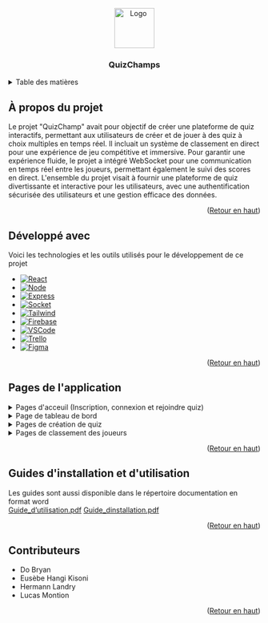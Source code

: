 <a name="readme-top"></a>
<div align="center">
    <img src="https://github.com/DoBryanCS/QuizChamps/assets/111463691/5654050d-44c2-4688-9565-56161ae4f660" alt="Logo" width="80" height="80">
    <h3 align="center">QuizChamps</h3>
</div>

<!-- TABLE OF CONTENTS -->
<details>
  <summary>Table des matières</summary>
  <ol>
    <li>
      <a href="#À-propos-du-projet">À propos du projet</a>
    </li>
    <li>
      <a href="#Développé-avec">Développé avec</a>
    </li>
    <li>
      <a href="#Pages-de-lapplication">Pages de l'application</a>
    </li>
    <li>
      <a href="#Guides-dinstallation-et-dutilisation">Guides d'installation et d'utilisation</a>
    </li>
    <li>
      <a href="#Contributeurs">Contributeurs</a>
    </li>
  </ol>
</details>

## À propos du projet

Le projet "QuizChamp" avait pour objectif de créer une plateforme de quiz interactifs, permettant aux utilisateurs de créer et de jouer à des quiz à choix multiples en temps réel. Il incluait un système de classement en direct pour une expérience de jeu compétitive et immersive. Pour garantir une expérience fluide, le projet a intégré WebSocket pour une communication en temps réel entre les joueurs, permettant également le suivi des scores en direct. L'ensemble du projet visait à fournir une plateforme de quiz divertissante et interactive pour les utilisateurs, avec une authentification sécurisée des utilisateurs et une gestion efficace des données.

<p align="right">(<a href="#readme-top">Retour en haut</a>)</p>

## Développé avec

Voici les technologies et les outils utilisés pour le développement de ce projet

* [![React][React.js]][React-url]
* [![Node][Node.js]][Node-url]
* [![Express][Express.js]][Express-url]
* [![Socket][Socket.io]][Socket-url]
* [![Tailwind][Tailwind.css]][Tailwind-url]
* [![Firebase][Firebase]][Firebase-url]
* [![VSCode][VSCode]][VSCode-url]
* [![Trello][Trello]][Trello-url]
* [![Figma][Figma]][Figma-url]

<p align="right">(<a href="#readme-top">Retour en haut</a>)</p>

## Pages de l'application
  <details>
    <summary>Pages d'acceuil (Inscription, connexion et rejoindre quiz)</summary>
    <img src="https://github.com/DoBryanCS/QuizChamps/assets/111463691/6d71b554-5a10-44fc-a4f3-fededddab00c" name="image-name">
    <img src="https://github.com/DoBryanCS/QuizChamps/assets/111463691/98b4bb0a-8b54-4d6a-aab9-7356b45c4e31" name="image-name">
  </details>
  <details>
    <summary>Page de tableau de bord</summary>
    <img src="https://github.com/DoBryanCS/QuizChamps/assets/111463691/77612b7f-286b-4b68-b692-b75c0d385997" name="image-name">
  </details>
  <details>
    <summary>Pages de création de quiz</summary>
    <img src="https://github.com/DoBryanCS/QuizChamps/assets/111463691/e5f02887-d7b4-48c5-967d-c3de6e51a74f" name="image-name>
  </details>
  <details>
    <summary>Pages de salle d'attente pour les joueurs</summary>
    <img src="https://github.com/DoBryanCS/QuizChamps/assets/111463691/c8fe8222-fadd-4699-abca-e62931db9e41" name="image-name">
  </details>
  <details>
    <summary>Pages de classement des joueurs</summary>
    <img src="https://github.com/DoBryanCS/QuizChamps/assets/111463691/01e286c4-a2e8-4f6e-a839-3bbe213ca2d5" name="image-name">
  </details>

  <p align="right">(<a href="#readme-top">Retour en haut</a>)</p>

  ## Guides d'installation et d'utilisation

  Les guides sont aussi disponible dans le répertoire documentation en format word
  <br/>
  [Guide_d’utilisation.pdf](https://github.com/DoBryanCS/QuizChamps/files/12653794/Guide_d.utilisation.pdf)
  [Guide_dinstallation.pdf](https://github.com/DoBryanCS/QuizChamps/files/12653795/Guide_dinstallation.pdf)

  <p align="right">(<a href="#readme-top">Retour en haut</a>)</p>

  ## Contributeurs

  * Do Bryan
  * Eusèbe Hangi Kisoni
  * Hermann Landry
  * Lucas Montion

  <p align="right">(<a href="#readme-top">Retour en haut</a>)</p>

<!-- MARKDOWN LINKS & IMAGES -->
<!-- https://www.markdownguide.org/basic-syntax/#reference-style-links -->
[React.js]: https://img.shields.io/badge/React-20232A?style=for-the-badge&logo=react&logoColor=61DAFB
[React-url]: https://reactjs.org/
[Node.js]: https://img.shields.io/badge/Node%20js-339933?style=for-the-badge&logo=nodedotjs&logoColor=white
[Node-url]: https://nodejs.org/
[Express.js]: https://img.shields.io/badge/Express%20js-000000?style=for-the-badge&logo=express&logoColor=white
[Express-url]: https://expressjs.com/fr/
[Socket.io]: https://img.shields.io/badge/Socket.io-010101?&style=for-the-badge&logo=Socket.io&logoColor=white
[Socket-url]: https://socket.io/
[Tailwind.css]: https://img.shields.io/badge/Tailwind_CSS-38B2AC?style=for-the-badge&logo=tailwind-css&logoColor=white
[Tailwind-url]: https://tailwindcss.com/
[Trello]: https://img.shields.io/badge/Trello-0052CC?style=for-the-badge&logo=trello&logoColor=white
[Trello-url]: https://trello.com/fr 
[Firebase]: https://img.shields.io/badge/firebase-ffca28?style=for-the-badge&logo=firebase&logoColor=black
[Firebase-url]: https://firebase.google.com/
[Figma]: https://img.shields.io/badge/Figma-F24E1E?style=for-the-badge&logo=figma&logoColor=white
[Figma-url]: https://www.figma.com/fr/
[VSCode]: https://img.shields.io/badge/VSCode-0078D4?style=for-the-badge&logo=visual%20studio%20code&logoColor=white
[VSCode-url]: https://code.visualstudio.com/






